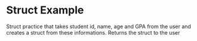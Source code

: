 # Struct Example
Struct practice that takes student id, name, age and GPA from the user and creates a struct from these informations. Returns the struct to the user
